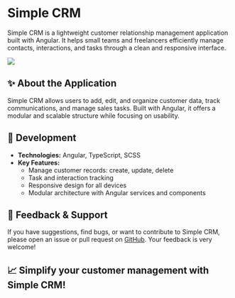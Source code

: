 # Simple CRM

Simple CRM is a lightweight customer relationship management application built with Angular. It helps small teams and freelancers efficiently manage contacts, interactions, and tasks through a clean and responsive interface.

![](https://raw.githubusercontent.com/SnowCoder404/Portfolio/refs/heads/main/public/assets/img/screenshots/simple-crm.png)

## ✨ About the Application

Simple CRM allows users to add, edit, and organize customer data, track communications, and manage sales tasks. Built with Angular, it offers a modular and scalable structure while focusing on usability.

## 🔧 Development

- **Technologies:** Angular, TypeScript, SCSS
- **Key Features:**
  - Manage customer records: create, update, delete
  - Task and interaction tracking
  - Responsive design for all devices
  - Modular architecture with Angular services and components

## 💬 Feedback & Support

If you have suggestions, find bugs, or want to contribute to Simple CRM, please open an issue or pull request on [GitHub](https://github.com/SnowCoder404/SimpleCRM). Your feedback is very welcome!

## 📈 Simplify your customer management with Simple CRM!
